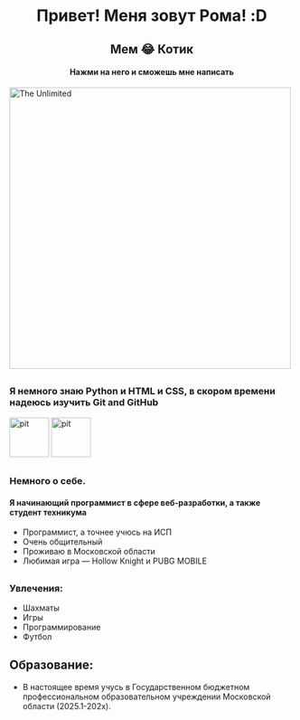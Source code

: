 <h1 align="center">Привет! Меня  зовут Рома! :D</h1>

<h2 align="center">Мем 😂  Котик  </h2>

<h4 align="center">Нажми на него и сможешь мне написать </h4>


<a href="https://t.me/Gnomoslog" target="_blank" >
  <img src="https://otvet.imgsmail.ru/download/204795242_f6a60d49b1ee00854b163216bb262470_800.gif" alt="The Unlimited" width="498"/>
</a>

 ##
 
 ### Я немного знаю Python и HTML и CSS, в скором времени надеюсь изучить Git and GitHub
 
 <img src=https://velog.velcdn.com/images/ghkd1330/post/ebd51fe2-95b4-44b9-9306-1f9933592829/image.jpeg height="70" alt="pit"  />
 <img src=https://avatars.mds.yandex.net/get-altay/11381866/2a0000018c59036deca36e60afe35279ef96/orig height="70" alt="pit"  />
 
 ##
 
 ### Немного о себе.

 #### Я начинающий программист в сфере веб-разработки, а также студент техникума
* Программист, а точнее учюсь на ИСП
* Очень общительный
* Проживаю в Московской области
* Любимая игра — Hollow Knight и PUBG MOBILE

##
### Увлечения:
* Шахматы
* Игры
* Программирование
* Футбол
##
## Образование:
* В настоящее время учусь в Государственном бюджетном
профессиональном образовательном учреждении Московской области (2025.1-202x). 
